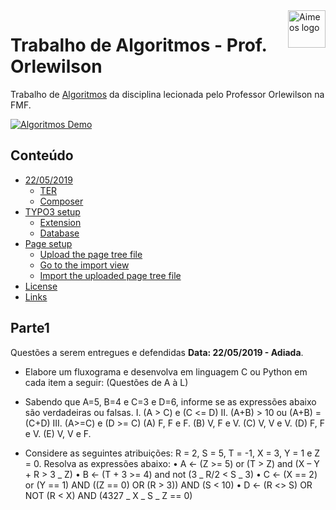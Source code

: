 <a href="https://github.com/lintonjr/algoritmos_orlewilson">
    <img src="https://d3pwz8qrais8b7.cloudfront.net/portal-wyden/public/custom-uploads/wyden-footer.png" alt="Aimeos logo" title="Trabalho de Algoritmos" align="right" height="60" />
</a>

# Trabalho de Algoritmos - Prof. Orlewilson

Trabalho de [Algoritmos](https://github.com/lintonjr/algoritmos_orlewilson) da disciplina lecionada pelo Professor Orlewilson na FMF.

[![Algoritmos Demo](http://oi66.tinypic.com/10da1lg.jpg)](http://oi66.tinypic.com/10da1lg.jpg)

## Conteúdo

- [22/05/2019](#Parte1)
  - [TER](#typo3-extension-repository)
  - [Composer](#composer)
- [TYPO3 setup](#typo3-setup)
  - [Extension](#extension)
  - [Database](#database)
- [Page setup](#page-setup)
  - [Upload the page tree file](#upload-the-page-tree-file)
  - [Go to the import view](#go-to-the-import-view)
  - [Import the uploaded page tree file](#import-the-uploaded-page-tree-file)
- [License](#license)
- [Links](#links)

## Parte1

Questões a serem entregues e defendidas **Data: 22/05/2019 - Adiada**.

- Elabore um fluxograma e desenvolva em linguagem C ou Python em cada item a seguir: (Questões de A à L)
- Sabendo que A=5, B=4 e C=3 e D=6, informe se as expressões abaixo são verdadeiras ou
  falsas.
  I. (A > C) e (C <= D)
  II. (A+B) > 10 ou (A+B) = (C+D)
  III. (A>=C) e (D >= C)
  (A) F, F e F.
  (B) V, F e V.
  (C) V, V e V.
  (D) F, F e V.
  (E) V, V e F.

- Considere as seguintes atribuições: R = 2, S = 5, T = -1, X = 3, Y = 1 e Z = 0. Resolva as
  expressões abaixo:
  • A <- (Z >= 5) or (T > Z) and (X – Y + R > 3 _ Z)
  • B <- (T + 3 >= 4) and not (3 _ R/2 < S _ 3)
  • C <- (X == 2) or (Y == 1) AND ((Z == 0) OR (R > 3)) AND (S < 10)
  • D <- (R <> S) OR NOT (R < X) AND (4327 _ X _ S _ Z == 0)
